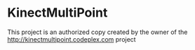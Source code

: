 KinectMultiPoint
================

This project is an authorized copy created by the owner of the http://kinectmultipoint.codeplex.com project

